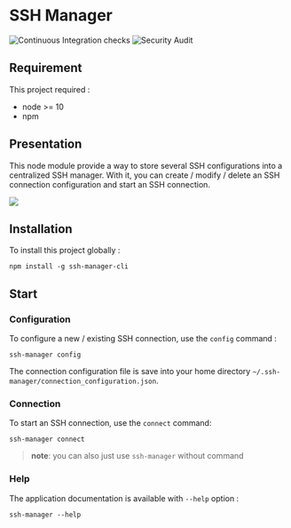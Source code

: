 # SSH Manager

![Continuous Integration checks](https://github.com/Webdown404/ssh-manager/workflows/Continuous%20Integration%20checks/badge.svg)
![Security Audit](https://github.com/Webdown404/ssh-manager/workflows/Security%20Audit/badge.svg)

## Requirement
This project required :
- node >= 10
- npm

## Presentation
This node module provide a way to store several SSH configurations into a centralized SSH manager. With it, you can create / modify / delete an SSH connection configuration and start an SSH connection.

![](http://i.imgur.com/GgEqTfo.gif)

## Installation
To install this project globally :
```shell
npm install -g ssh-manager-cli
```

## Start

### Configuration
To configure a new / existing SSH connection, use the `config` command :
```shell
ssh-manager config
```

The connection configuration file is save into your home directory `~/.ssh-manager/connection_configuration.json`.

### Connection
To start an SSH connection, use the `connect` command:
```shell
ssh-manager connect
```

> **note**: you can also just use `ssh-manager` without command

### Help
The application documentation is available with `--help` option :
```shell
ssh-manager --help
```
